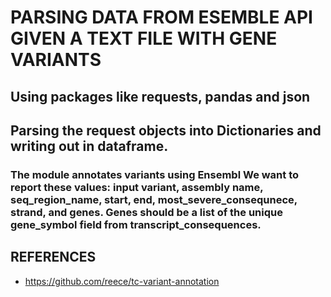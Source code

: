 # PARSING DATA FROM ESEMBLE API GIVEN A TEXT FILE WITH GENE VARIANTS
## Using packages like requests, pandas and json

## Parsing the request objects into Dictionaries and writing out in dataframe.

### The module annotates variants using Ensembl We want to report these values: input variant, assembly name, seq_region_name, start, end, most_severe_consequnece, strand, and genes. Genes should be a list of the unique gene_symbol field from transcript_consequences.



## REFERENCES

- https://github.com/reece/tc-variant-annotation